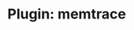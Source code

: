Plugin: memtrace
===========
<!---
Summary
-------

The `unigrams` plugin is the better-named successor to the `textfinder` plugin. It collects unigram byte statistics (i.e., a histogram of byte values seen) for each tap point encountered in a replay, for both memory reads and writes.

The histograms for each tap point for memory reads and writes are saved to `unigram_mem_read_report.bin` and `unigram_mem_write_report.bin`, respectively. The files can be parsed with the Python code found in `scripts/unigram_hist.py`.

Arguments
---------

None.

Dependencies
------------

The `callstack_instr` plugin is used to group memory accesses into tap points.

APIs and Callbacks
------------------

None.

Example
-------

To collect unigram statistics during a replay:

    $PANDA_PATH/x86_64-softmmu/panda-system-x86_64 -replay foo \
        -panda callstack_instr -panda unigrams

For another example of using `unigrams`, and what you can do by computing simple statistics based on the histograms it gives you, you can see the blog post [Breaking Spotify DRM with PANDA](http://moyix.blogspot.com/2014/07/breaking-spotify-drm-with-panda.html).
-->
